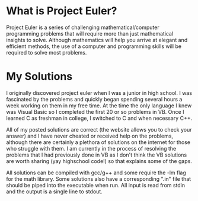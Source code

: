 # What is Project Euler?
Project Euler is a series of challenging mathematical/computer programming problems that will require more than just mathematical insights to solve. Although mathematics will help you arrive at elegant and efficient methods, the use of a computer and programming skills will be required to solve most problems.

# My Solutions
I originally discovered project euler when I was a junior in high school. I was fascinated by the problems and quickly began spending several hours a week working on them in my free time. At the time the only language I knew was Visual Basic so I completed the first 20 or so problems in VB. Once I learned C as freshman in college, I switched to C and when necessary C++.

All of my posted solutions are correct (the website allows you to check your answer) and I have never cheated or received help on the problems, although there are certainly a plethora of solutions on the internet for those who struggle with them. I am currently in the process of resolving the problems that I had previously done in VB as I don't think the VB solutions are worth sharing (yay highschool code!) so that explains some of the gaps.

All solutions can be compiled with gcc/g++ and some require the -lm flag for the math library. Some solutions also have a corresponding ".in" file that should be piped into the executable when run. All input is read from stdin and the output is a single line to stdout.
